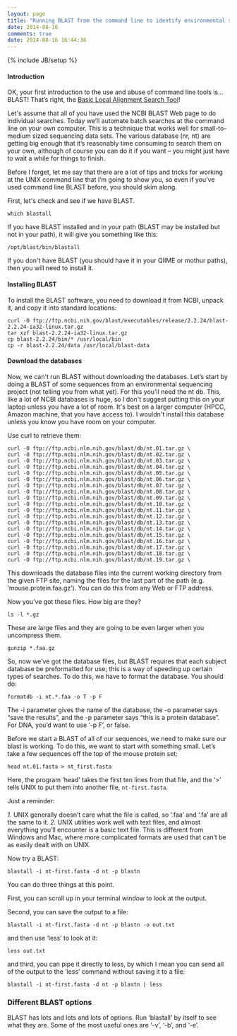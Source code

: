 ```yaml
---
layout: page
title: "Running BLAST from the command line to identify environmental sequences"
date: 2014-08-16
comments: true
date: 2014-08-16 16:44:36
---
```

{% include JB/setup %}

#### Introduction

OK, your first introduction to the use and abuse of command line tools is... BLAST! That’s right, the [Basic Local Alignment Search Tool](http://en.wikipedia.org/wiki/BLAST)!

Let's assume that all of you have used the NCBI BLAST Web page to do individual searches. Today we’ll automate batch searches at the command line on your own computer. This is a technique that works well for small-to-medium sized sequencing data sets. The various database (nr, nt) are getting big enough that it’s reasonably time consuming to search them on your own, although of course you can do it if you want – you might just have to wait a while for things to finish.

Before I forget, let me say that there are a lot of tips and tricks for working at the UNIX command line that I’m going to show you, so even if you’ve used command line BLAST before, you should skim along.

First, let's check and see if we have BLAST.

```	
which blastall
```

If you have BLAST installed and in your path (BLAST may be installed but not in your path), it will give you something like this:

```
/opt/blast/bin/blastall
```

If you don't have BLAST (you should have it in your QIIME or mothur paths), then you will need to install it.

#### Installing BLAST

To install the BLAST software, you need to download it from NCBI, unpack it, and copy it into standard locations:

```
curl -O ftp://ftp.ncbi.nih.gov/blast/executables/release/2.2.24/blast-2.2.24-ia32-linux.tar.gz
tar xzf blast-2.2.24-ia32-linux.tar.gz
cp blast-2.2.24/bin/* /usr/local/bin
cp -r blast-2.2.24/data /usr/local/blast-data
```

#### Download the databases

Now, we can't run BLAST without downloading the databases. Let’s start by doing a BLAST of some sequences from an environmental sequencing project (not telling you from what yet). For this you’ll need the nt db.  This, like a lot of NCBI databases is huge, so I don't suggest putting this on your laptop unless you have a lot of room.  It's best on a larger computer (HPCC, Amazon machine, that you have access to).  I wouldn't install this database unless you know you have room on your computer.

Use curl to retrieve them:

```
curl -O ftp://ftp.ncbi.nlm.nih.gov/blast/db/nt.01.tar.gz \
curl -O ftp://ftp.ncbi.nlm.nih.gov/blast/db/nt.02.tar.gz \
curl -O ftp://ftp.ncbi.nlm.nih.gov/blast/db/nt.03.tar.gz \
curl -O ftp://ftp.ncbi.nlm.nih.gov/blast/db/nt.04.tar.gz \
curl -O ftp://ftp.ncbi.nlm.nih.gov/blast/db/nt.05.tar.gz \
curl -O ftp://ftp.ncbi.nlm.nih.gov/blast/db/nt.06.tar.gz \
curl -O ftp://ftp.ncbi.nlm.nih.gov/blast/db/nt.07.tar.gz \
curl -O ftp://ftp.ncbi.nlm.nih.gov/blast/db/nt.08.tar.gz \
curl -O ftp://ftp.ncbi.nlm.nih.gov/blast/db/nt.09.tar.gz \
curl -O ftp://ftp.ncbi.nlm.nih.gov/blast/db/nt.10.tar.gz \
curl -O ftp://ftp.ncbi.nlm.nih.gov/blast/db/nt.11.tar.gz \
curl -O ftp://ftp.ncbi.nlm.nih.gov/blast/db/nt.12.tar.gz \
curl -O ftp://ftp.ncbi.nlm.nih.gov/blast/db/nt.13.tar.gz \
curl -O ftp://ftp.ncbi.nlm.nih.gov/blast/db/nt.14.tar.gz \
curl -O ftp://ftp.ncbi.nlm.nih.gov/blast/db/nt.15.tar.gz \
curl -O ftp://ftp.ncbi.nlm.nih.gov/blast/db/nt.16.tar.gz \
curl -O ftp://ftp.ncbi.nlm.nih.gov/blast/db/nt.17.tar.gz \
curl -O ftp://ftp.ncbi.nlm.nih.gov/blast/db/nt.18.tar.gz \
curl -O ftp://ftp.ncbi.nlm.nih.gov/blast/db/nt.19.tar.gz \
```

This downloads the database files into the current working directory from the given FTP site, naming the files for the last part of the path (e.g. ‘mouse.protein.faa.gz’). You can do this from any Web or FTP address.

Now you’ve got these files. How big are they?

```
ls -l *.gz
```

These are large files and they are going to be even larger when you uncompress them.

```
gunzip *.faa.gz
```

So, now we’ve got the database files, but BLAST requires that each subject database be preformatted for use; this is a way of speeding up certain types of searches. To do this, we have to format the database.  You should do:

```
formatdb -i nt.*.faa -o T -p F
```

The -i parameter gives the name of the database, the -o parameter says “save the results”, and the -p parameter says “this is a protein database”. For DNA, you’d want to use ‘-p F’, or false.

Before we start a BLAST of all of our sequences, we need to make sure our blast is working.  To do this, we want to start with something small. Let’s take a few sequences off the top of the mouse protein set:

```
head nt.01.fasta > nt_first.fasta
```

Here, the program ‘head’ takes the first ten lines from that file, and the ‘>’ tells UNIX to put them into another file, `nt-first.fasta`. 

Just a reminder:

*1.* UNIX generally doesn’t care what the file is called, so ‘.faa’ and ‘.fa’ are all the same to it.
*2.* UNIX utilities work well with text files, and almost everything you’ll encounter is a basic text file. This is different from Windows and Mac, where more complicated formats are used that can’t be as easily dealt with on UNIX.

Now try a BLAST:

```
blastall -i nt-first.fasta -d nt -p blastn
```

You can do three things at this point. 

First, you can scroll up in your terminal window to look at the output.  

Second, you can save the output to a file:

```
blastall -i nt-first.fasta -d nt -p blastn -o out.txt
```

and then use ‘less’ to look at it:

```
less out.txt
```

and third, you can pipe it directly to less, by which I mean you can send all of the output to the ‘less’ command without saving it to a file:

```
blastall -i nt-first.fasta -d nt -p blastn | less
```

### Different BLAST options
BLAST has lots and lots and lots of options. Run ‘blastall’ by itself to see what they are. Some of the most useful ones are ‘-v’, ‘-b’, and ‘-e’.